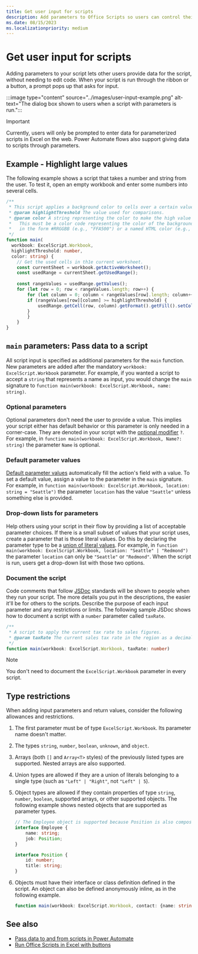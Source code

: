 ```yaml
---
title: Get user input for scripts
description: Add parameters to Office Scripts so users can control their experience. 
ms.date: 08/15/2023
ms.localizationpriority: medium
---
```


# Get user input for scripts

Adding parameters to your script lets other users provide data for the script, without needing to edit code. When your script is run through the ribbon or a button, a prompt pops up that asks for input.

:::image type="content" source="../images/user-input-example.png" alt-text="The dialog box shown to users when a script with parameters is run.":::

> [!IMPORTANT]
> Currently, users will only be prompted to enter data for parameterized scripts in Excel on the web. Power Automate flows also support giving data to scripts through parameters.

## Example - Highlight large values

The following example shows a script that takes a number and string from the user. To test it, open an empty workbook and enter some numbers into several cells.

```TypeScript
/**
 * This script applies a background color to cells over a certain value.
 * @param highlightThreshold The value used for comparisons.
 * @param color A string representing the color to make the high value cells. 
 *   This must be a color code representing the color of the background, 
 *   in the form #RRGGBB (e.g., "FFA500") or a named HTML color (e.g., "orange").
 */
function main(
  workbook: ExcelScript.Workbook, 
  highlightThreshold: number, 
  color: string) {
    // Get the used cells in th1e current worksheet.
    const currentSheet = workbook.getActiveWorksheet();
    const usedRange = currentSheet.getUsedRange();
    
    const rangeValues = usedRange.getValues();
    for (let row = 0; row < rangeValues.length; row++) {
        for (let column = 0; column < rangeValues[row].length; column++) {
        if (rangeValues[row][column] >= highlightThreshold) {
            usedRange.getCell(row, column).getFormat().getFill().setColor(color);
        }
        }
    }
}
```

## `main` parameters: Pass data to a script

All script input is specified as additional parameters for the `main` function. New parameters are added after the mandatory `workbook: ExcelScript.Workbook` parameter. For example, if you wanted a script to accept a `string` that represents a name as input, you would change the `main` signature to `function main(workbook: ExcelScript.Workbook, name: string)`.

### Optional parameters

Optional parameters don't need the user to provide a value. This implies your script either has default behavior or this parameter is only needed in a corner-case. They are denoted in your script with the [optional modifier](https://www.typescriptlang.org/docs/handbook/2/functions.html#optional-parameters) `?`. For example, in `function main(workbook: ExcelScript.Workbook, Name?: string)` the parameter `Name` is optional.

### Default parameter values

[Default parameter values](https://www.typescriptlang.org/docs/handbook/variable-declarations.html#default-values) automatically fill the action's field with a value. To set a default value, assign a value to the parameter in the `main` signature. For example, in `function main(workbook: ExcelScript.Workbook, location: string = "Seattle")` the parameter `location` has the value `"Seattle"` unless something else is provided.

### Drop-down lists for parameters

Help others using your script in their flow by providing a list of acceptable parameter choices. If there is a small subset of values that your script uses, create a parameter that is those literal values. Do this by declaring the parameter type to be a [union of literal values](https://www.typescriptlang.org/docs/handbook/2/everyday-types.html#literal-types). For example, in `function main(workbook: ExcelScript.Workbook, location: "Seattle" | "Redmond")` the parameter `location` can only be `"Seattle"` or `"Redmond"`. When the script is run, users get a drop-down list with those two options.

### Document the script

Code comments that follow [JSDoc](https://en.wikipedia.org/wiki/JSDoc) standards will be shown to people when they run your script. The more details you put in the descriptions, the easier it'll be for others to the scripts. Describe the purpose of each input parameter and any restrictions or limits. The following sample JSDoc shows how to document a script with a `number` parameter called `taxRate`.

```TypeScript
/**
 * A script to apply the current tax rate to sales figures.
 * @param taxRate The current sales tax rate in the region as a decimal number (enter 12% as .12).
 */
function main(workbook: ExcelScript.Workbook, taxRate: number)
```

> [!NOTE]
> You don't need to document the `ExcelScript.Workbook` parameter in every script.

## Type restrictions

When adding input parameters and return values, consider the following allowances and restrictions.

1. The first parameter must be of type `ExcelScript.Workbook`. Its parameter name doesn't matter.

1. The types `string`, `number`, `boolean`, `unknown`, and `object`.

1. Arrays (both `[]` and `Array<T>` styles) of the previously listed types are supported. Nested arrays are also supported.

1. Union types are allowed if they are a union of literals belonging to a single type (such as `"Left" | "Right"`, not `"Left" | 5`).

1. Object types are allowed if they contain properties of type `string`, `number`, `boolean`, supported arrays, or other supported objects. The following example shows nested objects that are supported as parameter types.

    ```TypeScript
    // The Employee object is supported because Position is also composed of supported types.
    interface Employee {
        name: string;
        job: Position;
    }

    interface Position {
        id: number;
        title: string;
    }
    ```

1. Objects must have their interface or class definition defined in the script. An object can also be defined anonymously inline, as in the following example.

    ```TypeScript
    function main(workbook: ExcelScript.Workbook, contact: {name: string, email: string})
    ```

## See also

- [Pass data to and from scripts in Power Automate](power-automate-parameters-returns.md)
- [Run Office Scripts in Excel with buttons](script-buttons.md)
